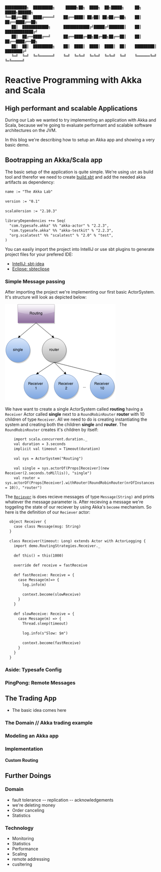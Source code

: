 ```
██████████╗  █████████╗     █████╗██╗  ████╗  ██╗█████╗     ██╗     █████╗██████╗
╚══██╔══██║  ████╔════╝    ██╔══████║ ██╔██║ ██╔██╔══██╗    ██║    ██╔══████╔══██╗
   ██║  ████████████╗      ████████████╔╝█████╔╝███████║    ██║    █████████████╔╝
   ██║  ██╔══████╔══╝      ██╔══████╔═██╗██╔═██╗██╔══██║    ██║    ██╔══████╔══██╗
   ██║  ██║  █████████╗    ██║  ████║  ████║  ████║  ██║    █████████║  ████████╔╝
   ╚═╝  ╚═╝  ╚═╚══════╝    ╚═╝  ╚═╚═╝  ╚═╚═╝  ╚═╚═╝  ╚═╝    ╚══════╚═╝  ╚═╚═════╝
```

# Reactive Programming with Akka and Scala
## High performant and scalable Applications

During our Lab we wanted to try implementing an application with Akka and Scala, because we're going to evaluate performant and scalable software architectures on the JVM.

In this blog we're describing how to setup an Akka app and showing a very basic demo.

## Bootrapping an Akka/Scala app

The basic setup of the application is quite simple. We're using `sbt` as build tool and therefor we need to create [build.sbt](build.sbt) and add the needed akka artifacts as dependency:

```
name := "The Akka Lab"

version := "0.1"

scalaVersion := "2.10.3"

libraryDependencies ++= Seq(
  "com.typesafe.akka" %% "akka-actor" % "2.2.3",
  "com.typesafe.akka" %% "akka-testkit" % "2.2.3",
  "org.scalatest" %% "scalatest" % "2.0" % "test",
)
```

You can easily import the project into IntelliJ or use sbt plugins to generate project files for your prefered IDE:

- [IntelliJ: sbt-idea](https://github.com/mpeltonen/sbt-idea) 
- [Eclipse: sbteclipse](https://github.com/typesafehub/sbteclipse)

### Simple Message passing

After importing the project we're implementing our first basic ActorSystem. It's structure will look as depicted below:

![Simple Actor Systems Structure](blog/Basic_ActorSystem.png "Simple Actor Systems Structure")

We have want to create a single ActorSystem called **routing** having a `Receiver` Actor called **single** next to a `RoundRobinRouter` **router** with 10 children of type `Receiver`. All we need to do is creating instantiating the system and creating both the children **single** and **router**. The `RoundRobinRouter` creates it's children by itself:

```
	import scala.concurrent.duration._
    val duration = 3.seconds
    implicit val timeout = Timeout(duration)

    val sys = ActorSystem("Routing")

    val single = sys.actorOf(Props[Receiver](new Receiver(2.seconds.toMillis)), "single")
    val router = sys.actorOf(Props[Receiver].withRouter(RoundRobinRouter(nrOfInstances = 10)), "router")
```

The [`Reciever`](demo/RoutingStrategies.scala) is does recieve messages of type `Message(String)` and prints whatever the message parameter is. After recieving a message we're toggeling the state of our reciever by using Akka's `become` mechanism. So here is the definition of our `Reciever` actor:

```
  object Receiver {
    case class Message(msg: String)
  }

  class Receiver(timeout: Long) extends Actor with ActorLogging {
    import demo.RoutingStrategies.Receiver._
    
    def this() = this(1000)

    override def receive = fastReceive

    def fastReceive: Receive = {
      case Message(m)=> {
        log.info(m)

        context.become(slowReceive)
      }
    }

    def slowReceive: Receive = {
      case Message(m) => {
        Thread.sleep(timeout)

        log.info(s"Slow: $m")

        context.become(fastReceive)
      }
    }
  }
```






### Aside: Typesafe Config

### PingPong: Remote Messages

## The Trading App

- The basic idea comes here

### The Domain // Akka trading example

### Modeling an Akka app

### Implementation

#### Custom Routing

## Further Doings

### Domain
- fault tolerance
-- replication
-- acknowledgements
- we're deleting money
- Order canceling
- Statistics

### Technology
- Monitoring
- Statistics
- Performance
- Scaling
- remote addressing
- cusltering